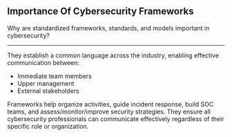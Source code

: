 ## Importance Of Cybersecurity Frameworks

Why are standardized frameworks, standards, and models important in cybersecurity?

---

They establish a common language across the industry, enabling effective communication between:
- Immediate team members
- Upper management
- External stakeholders

Frameworks help organize activities, guide incident response, build SOC teams, and assess/monitor/improve security strategies. They ensure all cybersecurity professionals can communicate effectively regardless of their specific role or organization.

